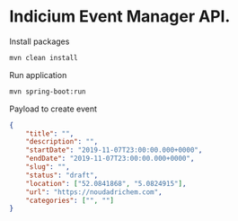 # Indicium Event Manager API.

Install packages
```bash
mvn clean install
```

Run application
```bash
mvn spring-boot:run
```

Payload to create event
```json
{
    "title": "",
    "description": "",
    "startDate": "2019-11-07T23:00:00.000+0000",
    "endDate": "2019-11-07T23:00:00.000+0000",
    "slug": "",
    "status": "draft",
    "location": ["52.0841868", "5.0824915"],
    "url": "https://noudadrichem.com",
    "categories": ["", ""]
}
```
